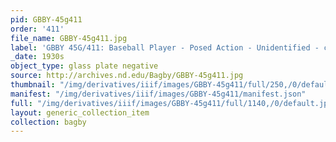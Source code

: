 ```yaml
---
pid: GBBY-45g411
order: '411'
file_name: GBBY-45g411.jpg
label: 'GBBY 45G/411: Baseball Player - Posed Action - Unidentified - c1930s'
_date: 1930s
object_type: glass plate negative
source: http://archives.nd.edu/Bagby/GBBY-45g411.jpg
thumbnail: "/img/derivatives/iiif/images/GBBY-45g411/full/250,/0/default.jpg"
manifest: "/img/derivatives/iiif/images/GBBY-45g411/manifest.json"
full: "/img/derivatives/iiif/images/GBBY-45g411/full/1140,/0/default.jpg"
layout: generic_collection_item
collection: bagby
---
```

